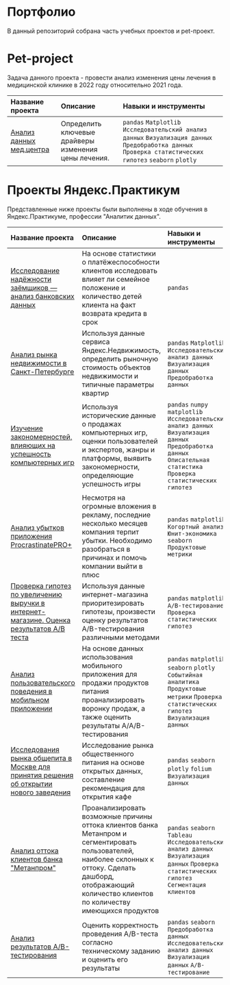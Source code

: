 # Портфолио
В данный репозиторий собрана часть учебных проектов и pet-проект.

# Pet-project

Задача данного проекта - провести анализ изменения цены лечения в медицинской клинике в 2022 году относительно 2021 года.

| Название проекта | Описание | Навыки и инструменты | 
| :---------------------- | :---------------------- | :---------------------- |
| [Анализ данных мед.центра](medical_center_pet_project) | Определить ключевые драйверы изменения цены лечения. | `pandas` `Matplotlib` `Исследовательский анализ данных` `Визуализация данных` `Предобработка данных` `Проверка статистических гипотез` `seaborn` `plotly` |

# Проекты Яндекс.Практикум
Представленные ниже проекты были выполнены в ходе обучения в Яндекс.Практикуме, профессии "Аналитик данных".

| Название проекта | Описание | Навыки и инструменты | 
| :---------------------- | :---------------------- | :---------------------- |
| [Исследование надёжности заёмщиков — анализ банковских данных](bank_project) | На основе статистики о платёжеспособности клиентов исследовать влияет ли семейное положение и количество детей клиента на факт возврата кредита в срок | `pandas` |
| [Анализ рынка недвижимости в Санкт-Петербурге](real_estate_project) | Используя данные сервиса Яндекс.Недвижимость, определить рыночную стоимость объектов недвижимости и типичные параметры квартир | `pandas` `Matplotlib` `Исследовательский анализ данных` `Визуализация данных` `Предобработка данных` |
| [Изучение закономерностей, влияющих на успешность компьютерных игр](games_project) | Используя исторические данные о продажах компьютерных игр, оценки пользователей и экспертов, жанры и платформы, выявить закономерности, определяющие успешность игры  | `pandas` `numpy` `matplotlib` `Исследовательский анализ данных` `Визуализация данных` `Предобработка данных` `Описательная статистика` `Проверка статистических гипотез` |
| [Анализ убытков приложения ProcrastinatePRO+](marketing_project) | Несмотря на огромные вложения в рекламу, последние несколько месяцев компания терпит убытки. Необходимо разобраться в причинах и помочь компании выйти в плюс | `pandas` `matplotlib` `Когортный анализ` `Юнит-экономика` `seaborn` `Продуктовые метрики` |
| [Проверка гипотез по увеличению выручки в интернет-магазине. Оценка результатов A/B теста](hypothesis_ab_project) | Используя данные интернет-магазина приоритезировать гипотезы, произвести оценку результатов A/B-тестирования различными методами | `pandas` `matplotlib` `A/B-тестирование` `Проверка статистических гипотез` |
| [Анализ пользовательского поведения в мобильном приложении](funnel_aab_project) | На основе данных использования мобильного приложения для продажи продуктов питания проанализировать воронку продаж, а также оценить результаты A/A/B-тестирования | `pandas` `matplotlib` `seaborn` `plotly` `Событийная аналитика` `Продуктовые метрики` `Проверка статистических гипотез` `Визуализация данных` |
| [Исследования рынка общепита в Москве для принятия решения об открытии нового заведения](moscow_cafe_project) | Исследование рынка общественного питания на основе открытых данных, составление рекомендация для открытия кафе | `pandas` `seaborn` `plotly` `folium` `Визуализация данных` |
| [Анализ оттока клиентов банка "Метанпром"](final_bank_project) | Проанализировать возможные причины оттока клиентов банка Метанпром и сегментировать пользователей, наиболее склонных к оттоку. Сделать дашборд, отображающий количество клиентов по количеству имеющихся продуктов | `pandas` `seaborn` `Tableau` `Исследовательский анализ данных` `Визуализация данных` `Проверка статистических гипотез` `Сегментация клиентов`|
| [Анализ результатов A/B-тестирования](final_ab_project) | Оценить корректность проведения A/B-теста согласно техническому заданию и оценить его результаты | `pandas` `seaborn` `Предобработка данных` `Исследовательский анализ данных` `Визуализация данных` `A/B-тестирование` |
